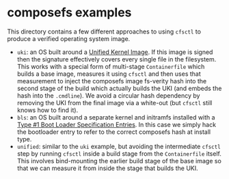 # composefs examples

This directory contains a few different approaches to using `cfsctl` to produce
a verified operating system image.

 - `uki`: an OS built around a [Unified Kernel Image](https://github.com/uapi-group/specifications/blob/main/specs/unified_kernel_image.md).
   If this image is signed then the signature effectively covers every single file in the filesystem.
   This works with a special form of multi-stage `Containerfile` which builds a base image, measures it using `cfsctl` and then uses that measurement to inject the composefs image fs-verity hash into the second stage of the build which actually builds the UKI (and embeds the hash into the `.cmdline`).
   We avoid a circular hash dependency by removing the UKI from the final image via a white-out (but `cfsctl` still knows how to find it).
 - `bls`: an OS built around a separate kernel and initramfs installed with a [Type #1 Boot Loader Specification Entries](https://uapi-group.org/specifications/specs/boot_loader_specification/#type-1-boot-loader-specification-entries).
   In this case we simply hack the bootloader entry to refer to the correct composefs hash at install type.
 - `unified`: similar to the `uki` example, but avoiding the intermediate `cfsctl` step by running `cfsctl` inside a build stage from the `Containerfile` itself.
   This involves bind-mounting the earlier build stage of the base image so that we can measure it from inside the stage that builds the UKI.

